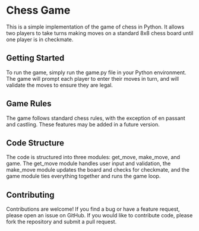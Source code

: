 # Chess Game
This is a simple implementation of the game of chess in Python. It allows two players to take turns making moves on a standard 8x8 chess board until one player is in checkmate.

## Getting Started
To run the game, simply run the game.py file in your Python environment. The game will prompt each player to enter their moves in turn, and will validate the moves to ensure they are legal.

## Game Rules
The game follows standard chess rules, with the exception of en passant and castling. These features may be added in a future version.

## Code Structure
The code is structured into three modules: get_move, make_move, and game. The get_move module handles user input and validation, the make_move module updates the board and checks for checkmate, and the game module ties everything together and runs the game loop.

## Contributing
Contributions are welcome! If you find a bug or have a feature request, please open an issue on GitHub. If you would like to contribute code, please fork the repository and submit a pull request.
